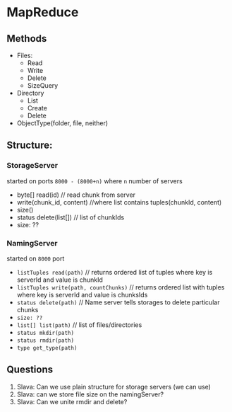 # MapReduce

## Methods
- Files:
	- Read
	- Write
	- Delete
	- SizeQuery
- Directory
	- List
	- Create
	- Delete
- ObjectType(folder, file, neither)

## Structure:

### StorageServer
started on ports `8000 - (8000+n)` where `n` number of servers
- byte[] read(id) // read chunk from server
- write(chunk_id, content) //where list contains tuples(chunkId, content)
- size()
- status delete(list[]) // list of chunkIds
- size: ??

### NamingServer
started on `8000` port
- `listTuples read(path)` // returns ordered list of tuples where key is serverId and value is chunkId
- `listTuples write(path, countChunks)` // returns ordered list with tuples where key is serverId and value is chunksIds
- `status delete(path)` // Name server tells storages to delete particular chunks
- `size: ??`
- `list[] list(path)` // list of files/directories
- `status mkdir(path)`
- `status rmdir(path)`
- `type get_type(path)`

## Questions
1. Slava: Can we use plain structure for storage servers (we can use)
2. Slava: can we store file size on the namingServer?
3. Slava: Can we unite rmdir and delete?
